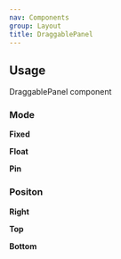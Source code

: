 ```yaml
---
nav: Components
group: Layout
title: DraggablePanel
---
```


## Usage

DraggablePanel component

### Mode

**Fixed**

<code src="./demos/Left.tsx"></code>

**Float**

<code src="./demos/Float.tsx"></code>

**Pin**

<code src="./demos/Pin.tsx"></code>

### Positon

**Right**

<code src="./demos/Right.tsx"></code>

**Top**

<code src="./demos/Top.tsx"></code>

**Bottom**

<code src="./demos/Bottom.tsx"></code>
